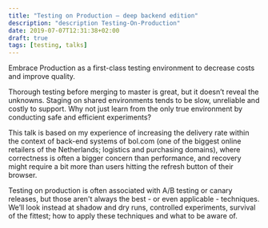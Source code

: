 ```yaml
---
title: "Testing on Production – deep backend edition"
description: "description Testing-On-Production"
date: 2019-07-07T12:31:38+02:00
draft: true
tags: [testing, talks]
---
```



Embrace Production as a first-class testing environment to decrease costs and improve quality.

Thorough testing before merging to master is great, but it doesn’t reveal the unknowns. Staging on shared environments tends to be slow, unreliable and costly to support. Why not just learn from the only true environment by conducting safe and efficient experiments?

This talk is based on my experience of increasing the delivery rate within the context of back-end systems of bol.com (one of the biggest online retailers of the Netherlands; logistics and purchasing domains), where correctness is often a bigger concern than performance, and recovery might require a bit more than users hitting the refresh button of their browser. 

Testing on production is often associated with A/B testing or canary releases, but those aren't always the best - or even applicable - techniques. We’ll look instead at shadow and dry runs, controlled experiments, survival of the fittest; how to apply these techniques and what to be aware of.